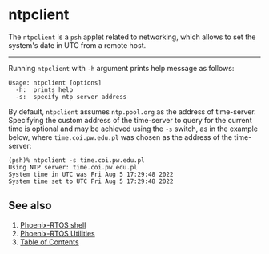 # ntpclient

The `ntpclient` is a `psh` applet related to networking, which allows to
set the system's date in UTC from a remote host.

---

Running `ntpclient` with `-h` argument prints help message as follows:

```console
Usage: ntpclient [options]
  -h:  prints help
  -s:  specify ntp server address
```

By default, `ntpclient` assumes `ntp.pool.org` as the address of time-server.
Specifying the custom address of the time-server to query for the current time
is optional and may be achieved using the `-s` switch, as in the example below,
where `time.coi.pw.edu.pl` was chosen as the address of the time-server:

```console
(psh)% ntpclient -s time.coi.pw.edu.pl
Using NTP server: time.coi.pw.edu.pl
System time in UTC was Fri Aug 5 17:29:48 2022
System time set to UTC Fri Aug 5 17:29:48 2022
```

## See also

1. [Phoenix-RTOS shell](../psh.md)
2. [Phoenix-RTOS Utilities](../../utils.md)
3. [Table of Contents](../../../README.md)

